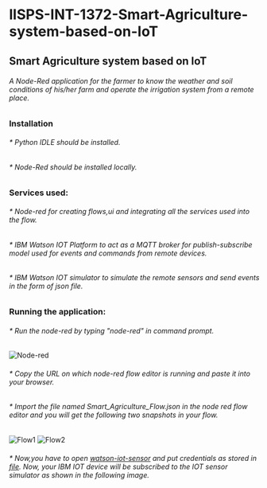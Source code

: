 # llSPS-INT-1372-Smart-Agriculture-system-based-on-IoT

## Smart Agriculture system based on IoT
###### A Node-Red application for the farmer to know the weather and soil conditions of his/her farm and operate the irrigation system from a remote place.
### Installation
###### * Python IDLE should be installed.
###### * Node-Red should be installed locally.

### Services used:
###### * Node-red for creating flows,ui and integrating all the services used into the flow.
###### * IBM Watson IOT Platform to act as a MQTT broker for publish-subscribe model used for events and commands from remote devices.
###### * IBM Watson IOT simulator to simulate the remote sensors and send events in the form of json file.
### Running the application:
###### * Run the node-red by typing "node-red" in command prompt.
![Node-red](https://user-images.githubusercontent.com/35992360/84074720-95e0bc00-a9f0-11ea-945e-53fa3c844b37.jpg)
###### * Copy the URL on which node-red flow editor is running and paste it into your browser.
###### * Import the file named Smart_Agriculture_Flow.json in the node red flow editor and you will get the following two snapshots in your flow.
![Flow1](https://user-images.githubusercontent.com/35992360/84078166-0e964700-a9f6-11ea-8a3e-0dbbe25bbdb5.jpg)
![Flow2](https://user-images.githubusercontent.com/35992360/84078169-10600a80-a9f6-11ea-9d46-cdec062e26bf.jpg)
###### * Now,you have to open [watson-iot-sensor](http://watson-iot-sensor-simulator.mybluemix.net/) and put credentials as stored in [file](https://github.com/SmartPracticeschool/llSPS-INT-1372-Smart-Agriculture-system-based-on-IoT/blob/master/Iot_device_for_events_credentials.txt). Now, your IBM IOT device will be subscribed to the IOT sensor simulator as shown in the following image. 


